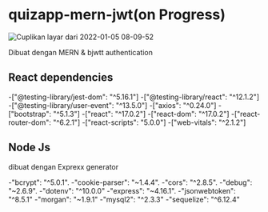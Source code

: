 # quizapp-mern-jwt(on Progress)
![Cuplikan layar dari 2022-01-05 08-09-52](https://user-images.githubusercontent.com/71652549/148145064-30affdcd-e1a3-4d76-84b1-bf43bc305d91.png)

Dibuat dengan MERN &amp; bjwtt authentication

## React  dependencies

-["@testing-library/jest-dom": "^5.16.1"]
-["@testing-library/react": "^12.1.2"]
-["@testing-library/user-event": "^13.5.0"]
-["axios": "^0.24.0"]
-["bootstrap": "^5.1.3"]
-["react": "^17.0.2"]
-["react-dom": "^17.0.2"]
-["react-router-dom": "^6.2.1"]
-["react-scripts": "5.0.0"]
-["web-vitals": "^2.1.2"]

## Node Js

dibuat dengan Exprexx generator

-"bcrypt": "^5.0.1".
-"cookie-parser": "~1.4.4".
-"cors": "^2.8.5".
-"debug": "~2.6.9".
-"dotenv": "^10.0.0"
-"express": "~4.16.1".
-"jsonwebtoken": "^8.5.1"
-"morgan": "~1.9.1"
-"mysql2": "^2.3.3"
-"sequelize": "^6.12.4"

